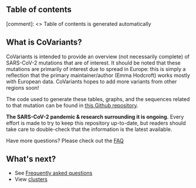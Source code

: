 ## Table of contents

[comment]: <> Table of contents is generated automatically

## What is CoVariants?

CoVariants is intended to provide an overview (not necessarily complete) of SARS-CoV-2 mutations that are of interest. It should be noted that these mutations are primarily of interest due to spread in Europe: this is simply a reflection that the primary maintainer/author (Emma Hodcroft) works mostly with European data. 
CoVariants hopes to add more variants from other regions soon!

The code used to generate these tables, graphs, and the sequences related to that mutation can be found in [this Github repository](https://github.com/hodcroftlab/covariants/).

**The SARS-CoV-2 pandemic & research surrounding it is ongoing.** Every effort is made to try to keep this repository up-to-date, but readers should take care to double-check that the information is the latest available.

Have more questions? Please check out the [FAQ](/faq)



## What's next?

- See [Frequently asked questions](/faq)
- View [clusters](/)
